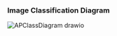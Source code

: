 ### Image Classification Diagram

![APClassDiagram drawio](https://user-images.githubusercontent.com/47365682/202893268-0ae34134-900a-4d0a-b5ad-8de47d9c007a.png)
